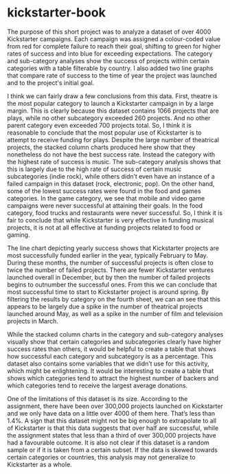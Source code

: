 # kickstarter-book

The purpose of this short project was to analyze a dataset of over 4000 Kickstarter campaigns.  Each campaign was assigned a colour-coded value from red for complete failure to reach their goal, shifting to green for higher rates of success and into blue for exceeding expectations.  The category and sub-category analyses show the success of projects within certain categories with a table filterable by country. I also added two line graphs that compare rate of success to the time of year the project was launched and to the project's initial goal.

I think we can fairly draw a few conclusions from this data.  First, theatre is the most popular category to launch a Kickstarter campaign in by a large margin.  This is clearly because this dataset contains 1066 projects that are plays, while no other subcategory exceeded 260 projects.  And no other parent category even exceeded 700 projects total.  So, I think it is reasonable to conclude that the most popular use of Kickstarter is to attempt to receive funding for plays.  Despite the large number of theatrical projects, the stacked column charts produced here show that they nonetheless do not have the best success rate.  Instead the category with the highest rate of success is music.  The sub-category analysis shows that this is largely due to the high rate of success of certain music subcategories (indie rock), while others didn’t even have an instance of a failed campaign in this dataset (rock, electronic, pop).  On the other hand, some of the lowest success rates were found in the food and games categories.  In the game category, we see that mobile and video game campaigns were never successful at attaining their goals.  In the food category, food trucks and restaurants were never successful.   So, I think it is fair to conclude that while Kickstarter is very effective in funding musical projects, it is not at all effective at funding projects related to food or gaming.

The line chart depicting yearly success shows that Kickstarter projects are most successfully funded earlier in the year, typically February to May.  During these months, the number of successful projects is often close to twice the number of failed projects.  There are fewer Kickstarter ventures launched overall in December, but by then the number of failed projects begins to outnumber the successful ones.  From this we can conclude that most successful time to start to Kickstarter project is around spring.  By filtering the results by category on the fourth sheet, we can an see that this appears to be largely due a spike in the number of theatrical projects launched around May, as well as a spike in the number of film and television projects in March.

While the stacked column charts in the category and sub-category analyses visually show that certain categories and subcategories clearly have higher success rates than others, it would be helpful to create a table that shows how successful each category and subcategory is as a percentage.  This dataset also contains some variables that we didn’t use for this activity, which might be enlightening.  It would be interesting to create a table that shows which categories tend to attract the highest number of backers and which categories tend to receive the largest average donations.
		
One of the limitations of this dataset is its size.  According to the assignment, there have been over 300,000 projects launched on Kickstarter and we only have data on a little over 4000 of them here.  That’s less than 1.4%.  A sign that this dataset might not be big enough to extrapolate to all of Kickstarter is that this data suggests that over half are successful, while the assignment states that less than a third of over 300,000 projects have had a favourable outcome.  It is also not clear if this dataset is a random sample or if it is taken from a certain subset.  If the data is skewed towards certain categories or countries, this analysis may not generalize to Kickstarter as a whole.  
